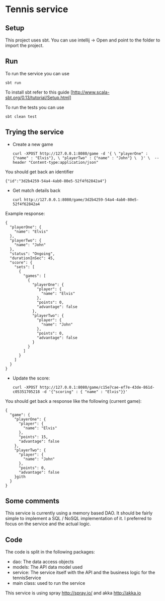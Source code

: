 # Tennis service

## Setup

This project uses sbt. You can use intellij -> Open and point to the folder to import the project.

## Run

To run the service you can use

    sbt run
    
To install sbt refer to this guide [http://www.scala-sbt.org/0.13/tutorial/Setup.html]


To run the tests you can use

    sbt clean test


## Trying the service


- Create a new game

    `curl -XPOST http://127.0.0.1:8080/game -d '{ \
        "playerOne" : {"name" : "Elvis"}, \
        "playerTwo" : {"name" : "John"} \ 
        }' \ 
     --header "Content-type:application/json"`


You should get back an identifier
  
    {"id":"3d2b4259-54a4-4ab0-80e5-52f4f62842a4"}
   
   

- Get match details back

    `curl http://127.0.0.1:8080/game/3d2b4259-54a4-4ab0-80e5-52f4f62842a4`
    
Example response:
    
    {
      "playerOne": {
        "name": "Elvis"
      },
      "playerTwo": {
        "name": "John"
      },
      "status": "Ongoing",
      "durationInSec": 45,
      "score": {
        "sets": [
          {
            "games": [
              {
                "playerOne": {
                  "player": {
                    "name": "Elvis"
                  },
                  "points": 0,
                  "advantage": false
                },
                "playerTwo": {
                  "player": {
                    "name": "John"
                  },
                  "points": 0,
                  "advantage": false
                }
              }
            ]
          }
        ]
      }
    }
    
    
- Update the score:

    
    `curl -XPOST http://127.0.0.1:8080/game/c15e7cae-ef7e-43de-861d-c05351705218 -d '{"scoring" : { "name" : "Elvis"}}'`
    
    
You should get back a response like the following (current game):


    {
      "game": {
        "playerOne": {
          "player": {
            "name": "Elvis"
          },
          "points": 15,
          "advantage": false
        },
        "playerTwo": {
          "player": {
            "name": "John"
          },
          "points": 0,
          "advantage": false
        }gith
      }
    }
    
    
    
    
## Some comments

This service is currently using a memory based DAO. It should be fairly simple to implement a SQL / NoSQL implementation of it. I preferred to focus on the service and the actual logic.


## Code

The code is split in the following packages:

- dao: The data access objects
- models: The API data model used
- service: The service itself with the API and the business logic for the tennisService
- main class: used to run the service

This service is using spray http://spray.io/ and akka http://akka.io
 
 


    
    
    
